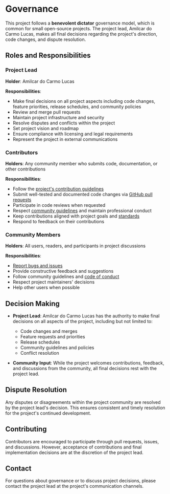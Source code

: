 # Governance

This project follows a **benevolent dictator** governance model, which is common for
small open-source projects.
The project lead, Amilcar do Carmo Lucas, makes all final decisions
regarding the project's direction, code changes, and dispute resolution.

## Roles and Responsibilities

### Project Lead

**Holder**: Amilcar do Carmo Lucas

**Responsibilities**:

- Make final decisions on all project aspects including code changes, feature priorities,
  release schedules, and community policies
- Review and merge pull requests
- Maintain project infrastructure and security
- Resolve disputes and conflicts within the project
- Set project vision and roadmap
- Ensure compliance with licensing and legal requirements
- Represent the project in external communications

### Contributors

**Holders**: Any community member who submits code, documentation, or other contributions

**Responsibilities**:

- Follow the [project's contribution guidelines](https://github.com/ArduPilot/MethodicConfigurator/blob/master/CONTRIBUTING.md)
- Submit well-tested and documented code changes via [GitHub pull requests](https://github.com/ArduPilot/MethodicConfigurator/pulls)
- Participate in code reviews when requested
- Respect [community guidelines](https://github.com/ArduPilot/MethodicConfigurator/blob/master/CODE_OF_CONDUCT.md) and maintain professional conduct
- Keep contributions aligned with project goals and [standards](https://ardupilot.github.io/MethodicConfigurator/COMPLIANCE)
- Respond to feedback on their contributions

### Community Members

**Holders**: All users, readers, and participants in project discussions

**Responsibilities**:

- [Report bugs and issues](https://github.com/ArduPilot/MethodicConfigurator/issues/new/choose)
- Provide constructive feedback and suggestions
- Follow community guidelines and [code of conduct](https://github.com/ArduPilot/MethodicConfigurator/blob/master/CODE_OF_CONDUCT.md)
- Respect project maintainers' decisions
- Help other users when possible

## Decision Making

- **Project Lead**: Amilcar do Carmo Lucas has the authority to make final decisions on all
  aspects of the project, including but not limited to:
  - Code changes and merges
  - Feature requests and priorities
  - Release schedules
  - Community guidelines and policies
  - Conflict resolution

- **Community Input**: While the project welcomes contributions, feedback, and
  discussions from the community, all final decisions rest with the project lead.

## Dispute Resolution

Any disputes or disagreements within the project community are resolved by the
project lead's decision.
This ensures consistent and timely resolution for the
project's continued development.

## Contributing

Contributors are encouraged to participate through pull requests, issues, and
discussions.
However, acceptance of contributions and final implementation
decisions are at the discretion of the project lead.

## Contact

For questions about governance or to discuss project decisions, please contact
the project lead at the project's communication channels.

<!-- Gurubase Widget -->
<script async src="https://widget.gurubase.io/widget.latest.min.js"
    data-widget-id="uE4kxEE4LY3ZSyfNsF5bU6gIOnWGTBOL_e16KwDH-0g"
    data-text="Ask AI"
    data-margins='{"bottom": "1rem", "right": "1rem"}'
    data-light-mode="true"
    id="guru-widget-id">
</script>
